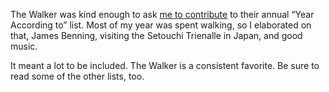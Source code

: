 The Walker was kind enough to ask [me to contribute](https://walkerart.org/magazine/2019-the-year-according-to-jon-kyle) to their annual “Year According to” list. Most of my year was spent walking, so I elaborated on that, James Benning, visiting the Setouchi Trienalle in Japan, and good music.

It meant a lot to be included. The Walker is a consistent favorite. Be sure to read some of the other lists, too.

